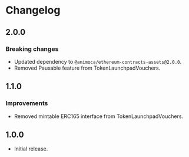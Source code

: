 # Changelog

## 2.0.0

### Breaking changes

- Updated dependency to `@animoca/ethereum-contracts-assets@2.0.0`.
- Removed Pausable feature from TokenLaunchpadVouchers.

## 1.1.0

### Improvements

- Removed mintable ERC165 interface from TokenLaunchpadVouchers.

## 1.0.0

- Initial release.
